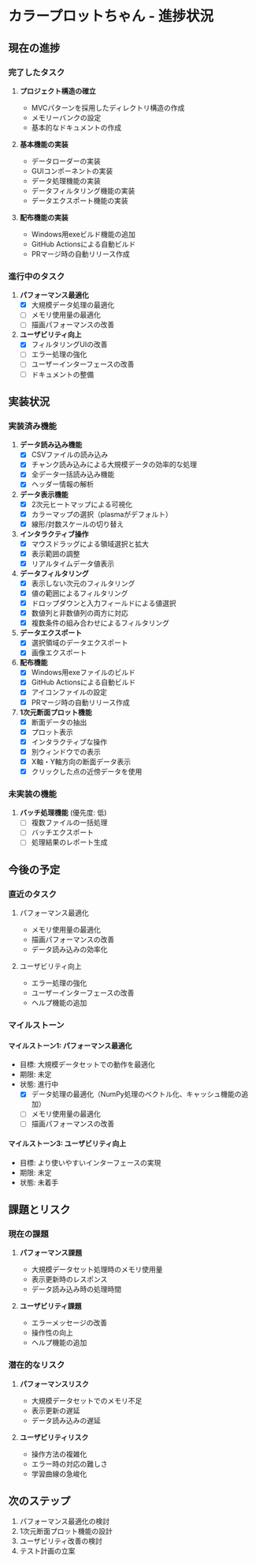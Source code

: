 # カラープロットちゃん - 進捗状況

## 現在の進捗

### 完了したタスク

1. **プロジェクト構造の確立**
   - MVCパターンを採用したディレクトリ構造の作成
   - メモリーバンクの設定
   - 基本的なドキュメントの作成

2. **基本機能の実装**
   - データローダーの実装
   - GUIコンポーネントの実装
   - データ処理機能の実装
   - データフィルタリング機能の実装
   - データエクスポート機能の実装

3. **配布機能の実装**
   - Windows用exeビルド機能の追加
   - GitHub Actionsによる自動ビルド
   - PRマージ時の自動リリース作成

### 進行中のタスク
1. **パフォーマンス最適化**
   - [x] 大規模データ処理の最適化
   - [ ] メモリ使用量の最適化
   - [ ] 描画パフォーマンスの改善

2. **ユーザビリティ向上**
   - [x] フィルタリングUIの改善
   - [ ] エラー処理の強化
   - [ ] ユーザーインターフェースの改善
   - [ ] ドキュメントの整備

## 実装状況

### 実装済み機能

1. **データ読み込み機能**
   - [x] CSVファイルの読み込み
   - [x] チャンク読み込みによる大規模データの効率的な処理
   - [x] 全データ一括読み込み機能
   - [x] ヘッダー情報の解析

2. **データ表示機能**
   - [x] 2次元ヒートマップによる可視化
   - [x] カラーマップの選択（plasmaがデフォルト）
   - [x] 線形/対数スケールの切り替え

3. **インタラクティブ操作**
   - [x] マウスドラッグによる領域選択と拡大
   - [x] 表示範囲の調整
   - [x] リアルタイムデータ値表示

4. **データフィルタリング**
   - [x] 表示しない次元のフィルタリング
   - [x] 値の範囲によるフィルタリング
   - [x] ドロップダウンと入力フィールドによる値選択
   - [x] 数値列と非数値列の両方に対応
   - [x] 複数条件の組み合わせによるフィルタリング

5. **データエクスポート**
   - [x] 選択領域のデータエクスポート
   - [x] 画像エクスポート

6. **配布機能**
   - [x] Windows用exeファイルのビルド
   - [x] GitHub Actionsによる自動ビルド
   - [x] アイコンファイルの設定
   - [x] PRマージ時の自動リリース作成

7. **1次元断面プロット機能**
   - [x] 断面データの抽出
   - [x] プロット表示
   - [x] インタラクティブな操作
   - [x] 別ウィンドウでの表示
   - [x] X軸・Y軸方向の断面データ表示
   - [x] クリックした点の近傍データを使用

### 未実装の機能

1. **バッチ処理機能** (優先度: 低)
   - [ ] 複数ファイルの一括処理
   - [ ] バッチエクスポート
   - [ ] 処理結果のレポート生成

## 今後の予定

### 直近のタスク
1. パフォーマンス最適化
   - メモリ使用量の最適化
   - 描画パフォーマンスの改善
   - データ読み込みの効率化

2. ユーザビリティ向上
   - エラー処理の強化
   - ユーザーインターフェースの改善
   - ヘルプ機能の追加

### マイルストーン

#### マイルストーン1: パフォーマンス最適化
- 目標: 大規模データセットでの動作を最適化
- 期限: 未定
- 状態: 進行中
  - [x] データ処理の最適化（NumPy処理のベクトル化、キャッシュ機能の追加）
  - [ ] メモリ使用量の最適化
  - [ ] 描画パフォーマンスの改善

#### マイルストーン3: ユーザビリティ向上
- 目標: より使いやすいインターフェースの実現
- 期限: 未定
- 状態: 未着手

## 課題とリスク

### 現在の課題
1. **パフォーマンス課題**
   - 大規模データセット処理時のメモリ使用量
   - 表示更新時のレスポンス
   - データ読み込み時の処理時間

2. **ユーザビリティ課題**
   - エラーメッセージの改善
   - 操作性の向上
   - ヘルプ機能の追加

### 潜在的なリスク
1. **パフォーマンスリスク**
   - 大規模データセットでのメモリ不足
   - 表示更新の遅延
   - データ読み込みの遅延

2. **ユーザビリティリスク**
   - 操作方法の複雑化
   - エラー時の対応の難しさ
   - 学習曲線の急峻化

## 次のステップ
1. パフォーマンス最適化の検討
2. 1次元断面プロット機能の設計
3. ユーザビリティ改善の検討
4. テスト計画の立案
